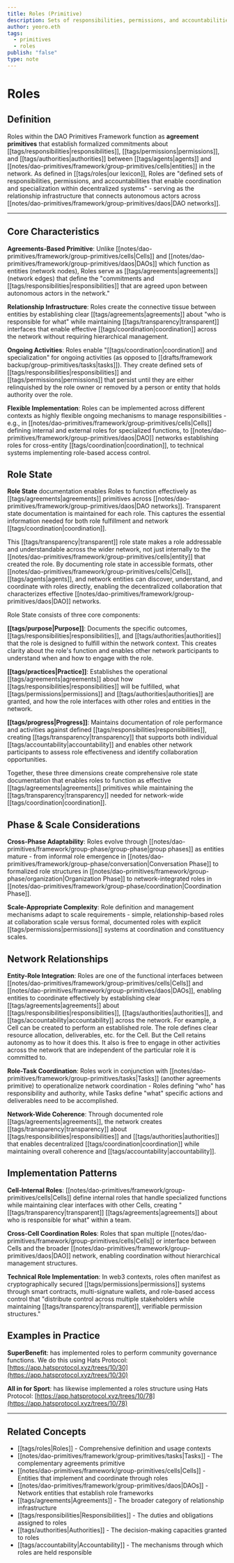 ```yaml
---
title: Roles (Primitive)
description: Sets of responsibilities, permissions, and accountabilities that enable coordination and specialization
author: yeoro.eth
tags:
  - primitives
  - roles
publish: "false"
type: note
---
```


# Roles

## Definition

Roles within the DAO Primitives Framework function as **agreement primitives** that establish formalized commitments about [[tags/responsibilities|responsibilities]], [[tags/permissions|permissions]], and [[tags/authorities|authorities]] between [[tags/agents|agents]] and [[notes/dao-primitives/framework/group-primitives/cells|entities]] in the network. As defined in [[tags/roles|our lexicon]], Roles are "defined sets of responsibilities, permissions, and accountabilities that enable coordination and specialization within decentralized systems" - serving as the relationship infrastructure that connects autonomous actors across [[notes/dao-primitives/framework/group-primitives/daos|DAO networks]].

---

## Core Characteristics

**Agreements-Based Primitive**: Unlike [[notes/dao-primitives/framework/group-primitives/cells|Cells]] and [[notes/dao-primitives/framework/group-primitives/daos|DAOs]] which function as entities (network nodes), Roles serve as [[tags/agreements|agreements]] (network edges) that define the "commitments and [[tags/responsibilities|responsibilities]] that are agreed upon between autonomous actors in the network."

**Relationship Infrastructure**: Roles create the connective tissue between entities by establishing clear [[tags/agreements|agreements]] about "who is responsible for what" while maintaining [[tags/transparency|transparent]] interfaces that enable effective [[tags/coordination|coordination]] across the network without requiring hierarchical management.

**Ongoing Activities**: Roles enable "[[tags/coordination|coordination]] and specialization" for ongoing activities (as opposed to [[drafts/framework backup/group-primitives/tasks|tasks]]). They create defined sets of [[tags/responsibilities|responsibilities]] and [[tags/permissions|permissions]] that persist until they are either relinquished by the role owner or removed by a person or entity that holds authority over the role.

**Flexible Implementation**: Roles can be implemented across different contexts as highly flexible ongoing mechanisms to manage responsibilities - e.g., in [[notes/dao-primitives/framework/group-primitives/cells|Cells]] defining internal and external roles for specialized functions, to [[notes/dao-primitives/framework/group-primitives/daos|DAO]] networks establishing roles for cross-entity [[tags/coordination|coordination]], to technical systems implementing role-based access control.

## Role State

**Role State** documentation enables Roles to function effectively as [[tags/agreements|agreements]] primitives across [[notes/dao-primitives/framework/group-primitives/daos|DAO networks]]. Transparent state documentation is maintained for each role. This captures the essential information needed for both role fulfillment and network [[tags/coordination|coordination]].

This [[tags/transparency|transparent]] role state makes a role addressable and understandable across the wider network, not just internally to the [[notes/dao-primitives/framework/group-primitives/cells|entity]] that created the role. By documenting role state in accessible formats, other [[notes/dao-primitives/framework/group-primitives/cells|Cells]], [[tags/agents|agents]], and network entities can discover, understand, and coordinate with roles directly, enabling the decentralized collaboration that characterizes effective [[notes/dao-primitives/framework/group-primitives/daos|DAO]] networks.

Role State consists of three core components:

**[[tags/purpose|Purpose]]**: Documents the specific outcomes, [[tags/responsibilities|responsibilities]], and [[tags/authorities|authorities]] that the role is designed to fulfill within the network context. This creates clarity about the role's function and enables other network participants to understand when and how to engage with the role.

**[[tags/practices|Practice]]**: Establishes the operational [[tags/agreements|agreements]] about how [[tags/responsibilities|responsibilities]] will be fulfilled, what [[tags/permissions|permissions]] and [[tags/authorities|authorities]] are granted, and how the role interfaces with other roles and entities in the network.

**[[tags/progress|Progress]]**: Maintains documentation of role performance and activities against defined [[tags/responsibilities|responsibilities]], creating [[tags/transparency|transparency]] that supports both individual [[tags/accountability|accountability]] and enables other network participants to assess role effectiveness and identify collaboration opportunities.

Together, these three dimensions create comprehensive role state documentation that enables roles to function as effective [[tags/agreements|agreements]] primitives while maintaining the [[tags/transparency|transparency]] needed for network-wide [[tags/coordination|coordination]].

## Phase & Scale Considerations

**Cross-Phase Adaptability**: Roles evolve through [[notes/dao-primitives/framework/group-phase/group-phase|group phases]] as entities mature - from informal role emergence in [[notes/dao-primitives/framework/group-phase/conversation|Conversation Phase]] to formalized role structures in [[notes/dao-primitives/framework/group-phase/organization|Organization Phase]] to network-integrated roles in [[notes/dao-primitives/framework/group-phase/coordination|Coordination Phase]].

**Scale-Appropriate Complexity**: Role definition and management mechanisms adapt to scale requirements - simple, relationship-based roles at collaboration scale versus formal, documented roles with explicit [[tags/permissions|permissions]] systems at coordination and constituency scales.

## Network Relationships

**Entity-Role Integration**: Roles are one of the functional interfaces between [[notes/dao-primitives/framework/group-primitives/cells|Cells]] and [[notes/dao-primitives/framework/group-primitives/daos|DAOs]], enabling entities to coordinate effectively by establishing clear [[tags/agreements|agreements]] about [[tags/responsibilities|responsibilities]], [[tags/authorities|authorities]], and [[tags/accountability|accountability]] across the network. For example, a Cell can be created to perform an established role. The role defines clear resource allocation, deliverables, etc. for the Cell. But the Cell retains autonomy as to how it does this. It also is free to engage in other activities across the network that are independent of the particular role it is committed to.

**Role-Task Coordination**: Roles work in conjunction with [[notes/dao-primitives/framework/group-primitives/tasks|Tasks]] (another agreements primitive) to operationalize network coordination - Roles defining "who" has responsibility and authority, while Tasks define "what" specific actions and deliverables need to be accomplished.

**Network-Wide Coherence**: Through documented role [[tags/agreements|agreements]], the network creates [[tags/transparency|transparency]] about [[tags/responsibilities|responsibilities]] and [[tags/authorities|authorities]] that enables decentralized [[tags/coordination|coordination]] while maintaining overall coherence and [[tags/accountability|accountability]].

## Implementation Patterns

**Cell-Internal Roles**: [[notes/dao-primitives/framework/group-primitives/cells|Cells]] define internal roles that handle specialized functions while maintaining clear interfaces with other Cells, creating "[[tags/transparency|transparent]] [[tags/agreements|agreements]] about who is responsible for what" within a team.

**Cross-Cell Coordination Roles**: Roles that span multiple [[notes/dao-primitives/framework/group-primitives/cells|Cells]] or interface between Cells and the broader [[notes/dao-primitives/framework/group-primitives/daos|DAO]] network, enabling coordination without hierarchical management structures.

**Technical Role Implementation**: In web3 contexts, roles often manifest as cryptographically secured [[tags/permissions|permissions]] systems through smart contracts, multi-signature wallets, and role-based access control that "distribute control across multiple stakeholders while maintaining [[tags/transparency|transparent]], verifiable permission structures."

## Examples in Practice

**SuperBenefit**: has implemented roles to perform community governance functions. We do this using Hats Protocol: [https://app.hatsprotocol.xyz/trees/10/30](https://app.hatsprotocol.xyz/trees/10/30)

**All in for Sport**: has likewise implemented a roles structure using Hats Protocol: [https://app.hatsprotocol.xyz/trees/10/78](https://app.hatsprotocol.xyz/trees/10/78)

---

## Related Concepts

- [[tags/roles|Roles]] - Comprehensive definition and usage contexts
- [[notes/dao-primitives/framework/group-primitives/tasks|Tasks]] - The complementary agreements primitive
- [[notes/dao-primitives/framework/group-primitives/cells|Cells]] - Entities that implement and coordinate through roles
- [[notes/dao-primitives/framework/group-primitives/daos|DAOs]] - Network entities that establish role frameworks
- [[tags/agreements|Agreements]] - The broader category of relationship infrastructure
- [[tags/responsibilities|Responsibilities]] - The duties and obligations assigned to roles
- [[tags/authorities|Authorities]] - The decision-making capacities granted to roles
- [[tags/accountability|Accountability]] - The mechanisms through which roles are held responsible

